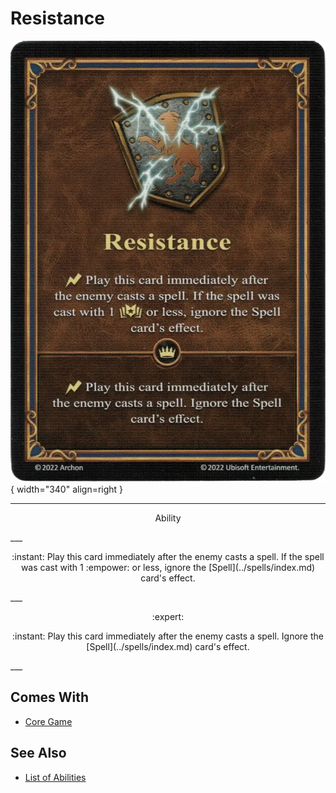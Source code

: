# Resistance

![Resistance](../assets/abilities-resistance.webp){ width="340" align=right }

___
<p style="text-align: center;" markdown>Ability</p>
___
<p style="text-align: center;" markdown>:instant: Play this card immediately after the enemy casts a spell. If the spell was cast with 1 :empower: or less, ignore the [Spell](../spells/index.md) card's effect.</p>
___
<p style="text-align: center;" markdown> :expert: </p>

<p style="text-align: center;" markdown>:instant: Play this card immediately after the enemy casts a spell. Ignore the [Spell](../spells/index.md) card's effect.</p>
___


## Comes With

- [Core Game](../content.md)


## See Also

- [List of Abilities](index.md)
